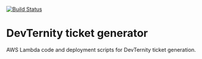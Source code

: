 
[![Build Status](https://travis-ci.org/devternity/ticket-generator.svg?branch=master)](https://travis-ci.org/devternity/ticket-generator)

# DevTernity ticket generator

AWS Lambda code and deployment scripts for DevTernity ticket generation.


